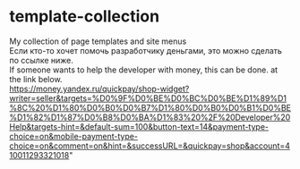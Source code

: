 # template-collection
 My collection of page templates and site menus
<br>
Если кто-то хочет помочь разработчику деньгами, это можно сделать по ссылке ниже.
<br>
If someone wants to help the developer with money, this can be done. at the link below.
<br>
https://money.yandex.ru/quickpay/shop-widget?writer=seller&targets=%D0%9F%D0%BE%D0%BC%D0%BE%D1%89%D1%8C%20%D1%80%D0%B0%D0%B7%D1%80%D0%B0%D0%B1%D0%BE%D1%82%D1%87%D0%B8%D0%BA%D1%83%20%2F%20Developer%20Help&targets-hint=&default-sum=100&button-text=14&payment-type-choice=on&mobile-payment-type-choice=on&comment=on&hint=&successURL=&quickpay=shop&account=410011293321018"
